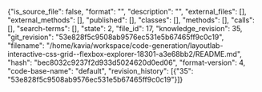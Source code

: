 {"is_source_file": false, "format": "", "description": "", "external_files": [], "external_methods": [], "published": [], "classes": [], "methods": [], "calls": [], "search-terms": [], "state": 2, "file_id": 17, "knowledge_revision": 35, "git_revision": "53e828f5c9508ab9576ec531e5b67465ff9c0c19", "filename": "/home/kavia/workspace/code-generation/layoutlab-interactive-css-grid--flexbox-explorer-18301-a3e68bb2/README.md", "hash": "bec8032c9237f2d933d5024620d0ed06", "format-version": 4, "code-base-name": "default", "revision_history": [{"35": "53e828f5c9508ab9576ec531e5b67465ff9c0c19"}]}